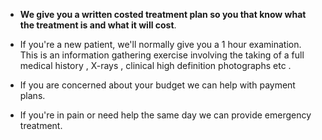 + **We give you a written costed treatment plan so you that know what the treatment is and what it will cost**.   

+ If you're a new patient, we'll normally give you a 1 hour examination. This is an information gathering exercise involving the taking of a full medical history ,  X-rays , clinical high definition photographs etc .  

+ If you are concerned about your budget we can help with payment plans.  

+ If you're in pain or need help the same day we can provide emergency treatment.   
